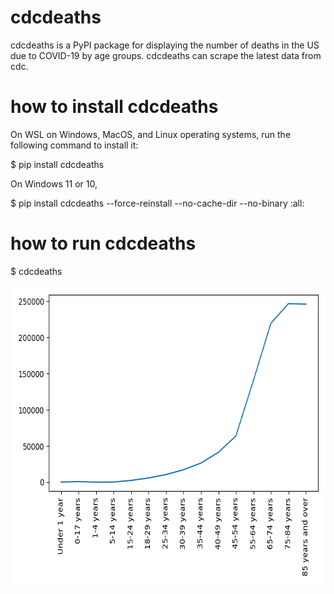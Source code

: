 # cdcdeaths
cdcdeaths is a PyPI package for displaying the number of deaths in the US due to COVID-19 by age groups.
cdcdeaths can scrape the latest data from cdc.

# how to install cdcdeaths
On WSL on Windows, MacOS, and Linux operating systems, run the following command to install it:

$ pip install cdcdeaths

On Windows 11 or 10,

$ pip install cdcdeaths --force-reinstall --no-cache-dir --no-binary :all:

# how to run cdcdeaths

$ cdcdeaths

<img src='https://github.com/ytakefuji/cdcdeaths/raw/main/result.png' width=640 height=480>

